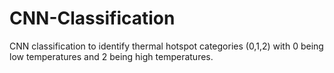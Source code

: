 # CNN-Classification

CNN classification to identify thermal hotspot categories (0,1,2) with 0 being low temperatures and 2 being high temperatures.
 
